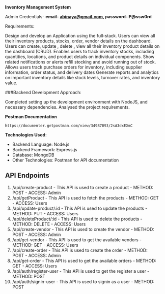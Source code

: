 **Inventory Management System**

Admin Credentials- **email- abinaya@gmail.com, password- P@ssw0rd**

Requirements:

Design and develop an Application using the full-stack.
Users can view all their inventory products, stocks, order, vendor details on the dashboard.
Users can create, update , delete , view all their inventory product details on the dashboard (CRUD).
Enables users to track inventory stocks, including quantities, locations, and product details on individual components.
Show related notifications or alerts refill stocking and avoid running out of stock.
Allows users track purchase orders for inventory, including supplier information, order status, and delivery dates
Generate reports and analytics on important inventory details like stock levels, turnover rates, and inventory value.

###Backend Development Approach:

Completed setting up the development environment with NodeJS, and necessary dependencies. Analysed the project requirements.

**Postman Documentation**

    https://documenter.getpostman.com/view/34987093/2sA3dxEXmC

**Technologies Used:**

- Backend Language: Node.js
- Backend Framework: Express.js
- Database: MongoDB
- Other Technologies: Postman for API documentation

## API Endpoints
1. /api/create-product
           - This API is used to create a product
           - METHOD: POST
           - ACCESS: Admin
2. /api/getProduct
           - This API is used to fetch the products
           - METHOD: GET
           - ACCESS: Users
3. /api/update-product/:id
           - This API is used to update the products
           - METHOD: PUT
           - ACCESS: Users
4. /api/deleteProduct/:id
           - This API is used to delete the products
           - METHOD: DELETE
           - ACCESS: Users
5. /api/create-vendor
           - This API is used to create the vendor
           - METHOD: POST
           - ACCESS: Admin     
6. /api/get-vendor
           - This API is used to get the available vendors
           - METHOD: GET
           - ACCESS: Users
7. /api/create-order
           - This API is used to create the order
           - METHOD: POST
           - ACCESS: Admin
8. /api/get-order
           - This API is used to get the available orders
           - METHOD: GET
           - ACCESS: Users
9. /api/auth/register-user
           - This API is used to get the register a user
           - METHOD: POST
10. /api/auth/signin-user
           - This API is used to signin as a user
           - METHOD: POST
    
